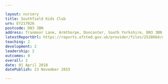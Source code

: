 ```yaml
---

layout: nursery
title: Southfield Kids Club
urn: EY217026
postcode: DN3 3BN
address: Tranmoor Lane, Armthorpe, Doncaster, South Yorkshire, DN3 3BN
latestReportUrl: https://reports.ofsted.gov.uk/provider/files/2528664/urn/EY217026.pdf
teaching: 2
development: 2
leadership: 2
outcomes: 0
overall: 2
date: 01 April 2018 
datePublish: 23 November 2015

---
```

